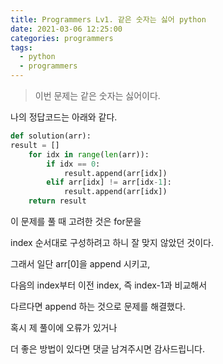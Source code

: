 ```yaml
---
title: Programmers Lv1. 같은 숫자는 싫어 python
date: 2021-03-06 12:25:00
categories: programmers
tags:
  - python
  - programmers
---
```


>이번 문제는 같은 숫자는 싫어이다.

나의 정답코드는 아래와 같다.
~~~python
def solution(arr):
result = []
    for idx in range(len(arr)):
        if idx == 0:
            result.append(arr[idx])
        elif arr[idx] != arr[idx-1]:
            result.append(arr[idx])      
    return result
~~~
이 문제를 풀 때 고려한 것은 for문을

index 순서대로 구성하려고 하니 잘 맞지 않았던 것이다.

그래서 일단 arr[0]을 append 시키고,

다음의 index부터 이전 index, 즉 index-1과 비교해서

다르다면 append 하는 것으로 문제를 해결했다.

혹시 제 풀이에 오류가 있거나

더 좋은 방법이 있다면 댓글 남겨주시면 감사드립니다.
